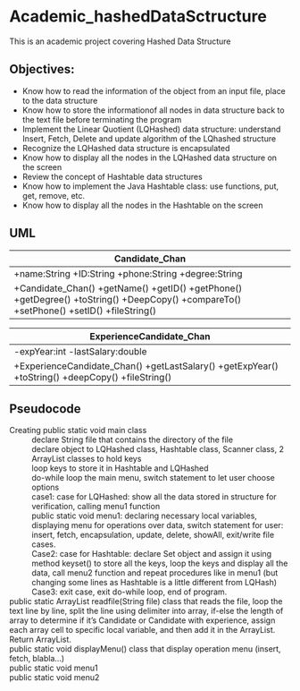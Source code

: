 # Academic_hashedDataSctructure
 This is an academic project covering Hashed Data Structure
## Objectives:
* Know how to read the information of the object from an input file, place to the data structure
* Know how to store the informationof all nodes in data structure back to the text file before terminating the
program
* Implement the Linear Quotient (LQHashed) data structure: understand Insert, Fetch, Delete and update algorithm
of the LQhashed structure
* Recognize the LQHashed data structure is encapsulated
* Know how to display all the nodes in the LQHashed data structure on the screen
* Review the concept of Hashtable data structures
* Know how to implement the Java Hashtable class: use functions, put, get, remove, etc.
* Know how to display all the nodes in the Hashtable on the screen
## UML
Candidate_Chan |
------------ |
+name:String +ID:String +phone:String +degree:String |
+Candidate_Chan() +getName() +getID() +getPhone() +getDegree() +toString() +DeepCopy() +compareTo() +setPhone() +setID() +fileString() |

ExperienceCandidate_Chan |
------------ |
-expYear:int -lastSalary:double |
+ExperienceCandidate_Chan() +getLastSalary() +getExpYear() +toString() +deepCopy() +fileString() |
## Pseudocode
<dl>
 <dt>Creating public static void main class</dt>
  <dd>declare String file that contains the directory of the file</dd>
  <dd>declare object to LQHashed class, Hashtable class, Scanner class, 2 ArrayList classes to hold keys</dd>
  <dd>loop keys to store it in Hashtable and LQHashed</dd>
  <dd>do-while loop the main menu, switch statement to let user choose options</dd>
  <dd>case1: case for LQHashed: show all the data stored in structure for verification, calling menu1 function</dd>
  <dd>public static void menu1: declaring necessary local variables, displaying menu for operations over data, switch statement for user: insert, fetch, encapsulation, update, delete, showAll, exit/write file cases.</dd>
  <dd>Case2: case for Hashtable: declare Set<String> object and assign it using method keyset() to store all the keys, loop the keys and display all the data, call menu2 function and repeat procedures like in menu1 (but changing some lines as Hashtable is a little different from LQHash)</dd>
  <dd>Case3: exit case, exit do-while loop, end of program.</dd>
 <dt>public static ArrayList<Candidate_Chan> readfile(String file) class that reads the file, loop the text line by line, split the line using delimiter into array, if-else the length of array to determine if it’s Candidate or Candidate with experience, assign each array cell to specific local variable, and then add it in the ArrayList. Return ArrayList.</dt>
 <dt>public static void displayMenu() class that display operation menu (insert, fetch, blabla…)</dt>
 <dt>public static void menu1</dt>
 <dt>public static void menu2</dt>
</dl>
